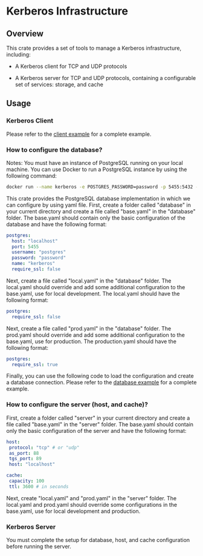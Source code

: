 # Kerberos Infrastructure

## Overview

This crate provides a set of tools to manage a Kerberos infrastructure, including:

- A Kerberos client for TCP and UDP protocols

- A Kerberos server for TCP and UDP protocols, containing a configurable set of services: storage, and cache

## Usage

### Kerberos Client

Please refer to the [client example](kerberos-infra/tests/main.rs) for a complete example.

### How to configure the database?

Notes: You must have an instance of PostgreSQL running on your local machine. You can use Docker to run a PostgreSQL instance by using the following command:

```bash
docker run --name kerberos -e POSTGRES_PASSWORD=password -p 5455:5432 -d postgres
```

This crate provides the PostgreSQL database implementation in which we can configure by using yaml file. First, create a folder called "database" in your current directory and create a file called "base.yaml" in the "database" folder. The base.yaml should contain only the basic configuration of the database and have the following format:

```yaml
postgres:
  host: "localhost"
  port: 5455
  username: "postgres"
  password: "password"
  name: "kerberos"
  require_ssl: false
```

Next, create a file called "local.yaml" in the "database" folder. The local.yaml should override and add some additional configuration to the base.yaml, use for local development. The local.yaml should have the following format:

```yaml
postgres:
  require_ssl: false
```

Next, create a file called "prod.yaml" in the "database" folder. The prod.yaml should override and add some additional configuration to the base.yaml, use for production. The production.yaml should have the following format:

```yaml
postgres:
  require_ssl: true
```

Finally, you can use the following code to load the configuration and create a database connection. Please refer to the [database example](kerberos-infra/src/server/infra/database/tests/mod.rs) for a complete example.

### How to configure the server (host, and cache)?

First, create a folder called "server" in your current directory and create a file called "base.yaml" in the "server" folder. The base.yaml should contain only the basic configuration of the server and have the following format:

```yaml
host:
 protocol: "tcp" # or "udp"
 as_port: 88
 tgs_port: 89
 host: "localhost"

cache:
 capacity: 100
 ttl: 3600 # in seconds
```

Next, create "local.yaml" and "prod.yaml" in the "server" folder. The local.yaml and prod.yaml should override some configurations in the base.yaml, use for local development and production.

### Kerberos Server

You must complete the setup for database, host, and cache configuration before running the server.
